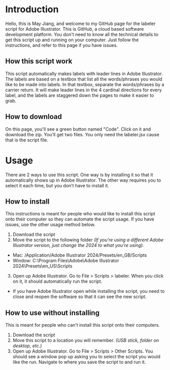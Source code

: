 # Introduction
Hello, this is May Jiang, and welcome to my GitHub page for the labeler script for Adobe Illustrator. This is GitHub, a cloud based software development platform. You don't need to know all the technical details to get this script up and running on your computer. Just follow the instructions, and refer to this page if you have issues. 
## How this script work
This script automatically makes labels with leader lines in Adobe Illustrator. The labels are based on a textbox that list all the words/phrases you would like to be made into labels. In that textbox, separate the words/phrases by a carrier return. It will make leader lines in the 4 cardinal directions for every label, and the labels are staggered down the pages to make it easier to grab. 
## How to download
On this page, you'll see a green button named "Code". Click on it and download the zip. You'll get two files. You only need the labeler.jsx cause that is the script file.
# Usage
There are 2 ways to use this script. One way is by installing it so that it automatically shows up in Adobe Illustrator. The other way requires you to select it each time, but you don’t have to install it.
## How to install
This instructions is meant for people who would like to install this script onto their computer so they can automate the script usage. If you have issues, use the other usage method below.
1.	Download the script
2.	Move the script to the following folder *(If you’re using a different Adobe Illustrator version, just change the 2024 to what you’re using).*
*	Mac: /Application/Adobe Illustrator 2024/Presets/en_GB/Scripts
*	Window: C:\Program Files\Adobe\Adobe Illustrator 2024\Presets\en_US\Scripts   
3.	Open up Adobe Illustrator. Go to File > Scripts > labeler. When you click on it, it should automatically run the script.
* If you have Adobe Illustrator open while installing the script, you need to close and reopen the software so that it can see the new script.
## How to use without installing
This is meant for people who can't install this script onto their computers.
1.	Download the script
2.	Move this script to a location you will remember. *(USB stick, folder on desktop, etc.)*
3.	Open up Adobe Illustrator. Go to File > Scripts > Other Scripts. You should see a window pop up asking you to select the script you would like the run. Navigate to where you save the script to and run it. 
